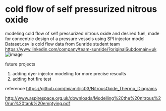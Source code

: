# cold flow of self pressurized nitrous oxide
modeling cold flow of self pressurized nitrous oxide and desired fuel, made for concentric design of a pressure vessels using SPI injector model
Dataset.csv is cold flow data from Sunride student team https://www.linkedin.com/company/team-sunride/?originalSubdomain=uk
![image](https://github.com/atimogus/cold-flow-nitrous-oxide-modeling/assets/52748147/7de1ffd9-c5b7-4cc5-a082-e02aae72915a)

future projects
1. adding dyer injector modeling for more precise resoults
2. adding hot fire test


reference
https://github.com/miamrljic03/NitrousOxide_Thermo_Diagrams

http://www.aspirespace.org.uk/downloads/Modelling%20the%20nitrous%20run%20tank%20emptying.pdf
